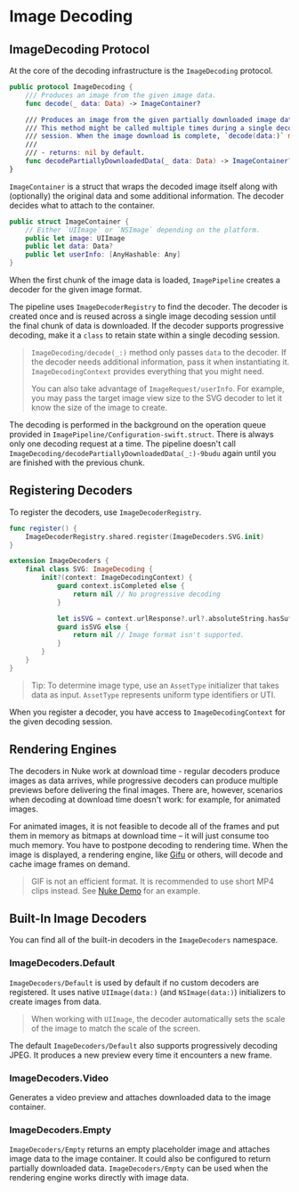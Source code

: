 # Image Decoding

## ImageDecoding Protocol

At the core of the decoding infrastructure is the ``ImageDecoding`` protocol.

```swift
public protocol ImageDecoding {
    /// Produces an image from the given image data.
    func decode(_ data: Data) -> ImageContainer?

    /// Produces an image from the given partially downloaded image data.
    /// This method might be called multiple times during a single decoding
    /// session. When the image download is complete, `decode(data:)` method is called.
    ///
    /// - returns: nil by default.
    func decodePartiallyDownloadedData(_ data: Data) -> ImageContainer?
}
```

``ImageContainer`` is a struct that wraps the decoded image itself along with (optionally) the original data and some additional information. The decoder decides what to attach to the container.

```swift
public struct ImageContainer {
    // Either `UIImage` or `NSImage` depending on the platform.
    public let image: UIImage
    public let data: Data?
    public let userInfo: [AnyHashable: Any]
}
```

When the first chunk of the image data is loaded, ``ImagePipeline`` creates a decoder for the given image format.

The pipeline uses ``ImageDecoderRegistry`` to find the decoder.  The decoder is created once and is reused across a single image decoding session until the final chunk of data is downloaded. If the decoder supports progressive decoding, make it a `class` to retain state within a single decoding session.

> ``ImageDecoding/decode(_:)`` method only passes `data` to the decoder. If the decoder needs additional information, pass it when instantiating it. ``ImageDecodingContext`` provides everything that you might need.
>
> You can also take advantage of ``ImageRequest/userInfo``. For example, you may pass the target image view size to the SVG decoder to let it know the size of the image to create.  

The decoding is performed in the background on the operation queue provided in ``ImagePipeline/Configuration-swift.struct``. There is always only one decoding request at a time. The pipeline doesn't call ``ImageDecoding/decodePartiallyDownloadedData(_:)-9budu`` again until you are finished with the previous chunk.

## Registering Decoders

To register the decoders, use ``ImageDecoderRegistry``.

```swift
func register() {
    ImageDecoderRegistry.shared.register(ImageDecoders.SVG.init)
}

extension ImageDecoders {
    final class SVG: ImageDecoding {
        init?(context: ImageDecodingContext) {
            guard context.isCompleted else {
                return nil // No progressive decoding
            }

            let isSVG = context.urlResponse?.url?.absoluteString.hasSuffix(".svg") ?? false
            guard isSVG else {
                return nil // Image format isn't supported.
            }   
        }
    }
}
```

> Tip: To determine image type, use an ``AssetType`` initializer that takes data as input. ``AssetType`` represents uniform type identifiers or UTI.

When you register a decoder, you have access to ``ImageDecodingContext`` for the given decoding session.

## Rendering Engines

The decoders in Nuke work at download time - regular decoders produce images as data arrives, while progressive decoders can produce multiple previews before delivering the final images. There are, however, scenarios when decoding at download time doesn't work: for example, for animated images.

For animated images, it is not feasible to decode all of the frames and put them in memory as bitmaps at download time – it will just consume too much memory. You have to postpone decoding to rendering time. When the image is displayed, a rendering engine, like [Gifu](https://github.com/kaishin/Gifu) or others, will decode and cache image frames on demand.

> GIF is not an efficient format. It is recommended to use short MP4 clips instead. See [Nuke Demo](https://github.com/kean/NukeDemo) for an example.

## Built-In Image Decoders

You can find all of the built-in decoders in the ``ImageDecoders`` namespace.

### ImageDecoders.Default

``ImageDecoders/Default`` is used by default if no custom decoders are registered. It uses native `UIImage(data:)` (and `NSImage(data:)`) initializers to create images from data.

> When working with `UIImage`, the decoder automatically sets the scale of the image to match the scale of the screen.

The default ``ImageDecoders/Default`` also supports progressively decoding JPEG. It produces a new preview every time it encounters a new frame.

### ImageDecoders.Video 

Generates a video preview and attaches downloaded data to the image container.

### ImageDecoders.Empty

``ImageDecoders/Empty`` returns an empty placeholder image and attaches image data to the image container. It could also be configured to return partially downloaded data. ``ImageDecoders/Empty`` can be used when the rendering engine works directly with image data.
